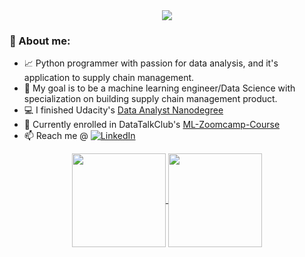 <div align=center>
    <img src ="https://readme-typing-svg.herokuapp.com?font=Architects+Daughter&color=e56b6f&size=30&lines=Hey+there!+I'm+Benjamin+👋">
</div>

### 🎯 About me:


- 📈 Python programmer with passion for data analysis, and it's application to supply chain management. 
- 🚩 My goal is to be a machine learning engineer/Data Science with specialization on building supply chain management product. 
- 💻 I finished Udacity's [Data Analyst Nanodegree](https://confirm.udacity.com/HHQLKCNG)
- 🚀 Currently enrolled in DataTalkClub's [ML-Zoomcamp-Course](https://github.com/alexeygrigorev/mlbookcamp-code/tree/master/course-zoomcamp)
- 📫 Reach me @ <a href="https://www.linkedin.com/in/ojo-a-benjamin/"><img src="https://img.shields.io/badge/Linkedin-0077b5?style=flat&logo=linkedin" alt="LinkedIn" /></a>

<div align=center>
    <a href="https://github.com/tharcyla">
        <img height="150em" align="center" src="https://github-readme-stats.vercel.app/api?username=ojoadekunle&show_icons=true&count_private=true&theme=tokyonight"/>
        <img height="150em" align="center" src="https://github-readme-stats.vercel.app/api/top-langs/?username=ojoadekunle&layout=compact&theme=tokyonight"/>
    </a>
</div>
